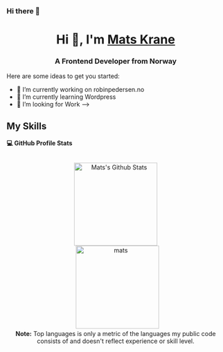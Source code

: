 ### Hi there 👋

<h1 align="center">Hi 👋, I'm <a href="https://100rabhcsmc.github.io/Me.io/" target="blank">
Mats Krane</a></h1>
<h3 align="center">A Frontend Developer from Norway</h3>

Here are some ideas to get you started:

- 🔭 I’m currently working on robinpedersen.no
- 🌱 I’m currently learning Wordpress
- 👯 I’m looking for Work
-->

## My Skills

<summary><b>💻 GitHub Profile Stats</b></summary>
  <br/>
     <p align="center">
        <a href="https://github.com/matskrane/github-readme-stats"><img alt="Mats's Github Stats" src="https://github-readme-stats.vercel.app/api?        username=7oSkaaa&show_icons=true&count_private=true&theme=algolia" height="192px"/></a>
   <br/>
        &nbsp;
	  <img src="https://github-readme-stats.vercel.app/api/top-langs?username=matskrane_count=10&show_icons=true&locale=en&layout=compact&theme=algolia" alt="mats" height="192px"/>
  <br/>
  <b>Note:</b> Top languages is only a metric of the languages my public code consists of and doesn't reflect experience or skill level.
  </p>




